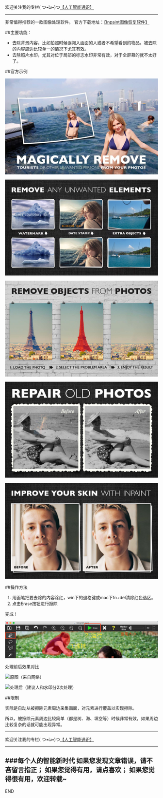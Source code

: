 欢迎关注我的专栏( つ•̀ω•́)つ[【人工智能通识】](https://www.jianshu.com/c/e9a7b7b7024d)

---

非常值得推荐的一款图像处理软件。
官方下载地址：[【Inpaint图像恢复软件】](https://www.theinpaint.com/)

##主要功能：
- 去除背景内容，比如拍照时候误闯入画面的人或者不希望看到的物品。被去除的内容周边比较单一的情况下尤其有效。
- 去除照片水印，尤其对位于局部的标志水印非常有效，对于全屏幕的就不太好了。

##官方示例

![去除背景里游泳的人](imgs/4324074-57d49f49d9469b14.png?imageMogr2/auto-orient/strip%7CimageView2/2/w/1240)

![去除水印、时间戳和近景遮挡物](imgs/4324074-e7e7b1205213f2ad.png?imageMogr2/auto-orient/strip%7CimageView2/2/w/1240)

![用魔术棒点选要去除的内容](imgs/4324074-49f6b2e92497bb25.png?imageMogr2/auto-orient/strip%7CimageView2/2/w/1240)

![修复老照片上的瑕疵斑点](imgs/4324074-552ccb9191817278.png?imageMogr2/auto-orient/strip%7CimageView2/2/w/1240)

![去除脸上的痘痘](imgs/4324074-494b22df154a5d6f.png?imageMogr2/auto-orient/strip%7CimageView2/2/w/1240)

##操作方法

1. 用画笔把要去除的内容涂红，win下的退格键或mac下fn+del清除红色选区。
2. 点击Erase按钮进行擦除

完成！

![](imgs/4324074-9915407e432151ed.png?imageMogr2/auto-orient/strip%7CimageView2/2/w/1240)

处理前后效果对比

![原图（来自网络）](imgs/4324074-fcb9bff8d974d3c9.png?imageMogr2/auto-orient/strip%7CimageView2/2/w/1240)

![处理后（建议人和水印分2次处理）](imgs/4324074-3f31919d84d2ff61.png?imageMogr2/auto-orient/strip%7CimageView2/2/w/1240)


##限制

实际是自动从被擦除元素周边采集画面，对元素进行覆盖以实现擦除。

所以，被擦除元素周边比较简单（都是树、海、填空等）时候非常有效，如果周边比较复杂的话就可能出现异常。




---
欢迎关注我的专栏( つ•̀ω•́)つ[【人工智能通识】](https://www.jianshu.com/c/e9a7b7b7024d)

---
###每个人的智能新时代
如果您发现文章错误，请不吝留言指正；
如果您觉得有用，请点喜欢；
如果您觉得很有用，欢迎转载~
---
END